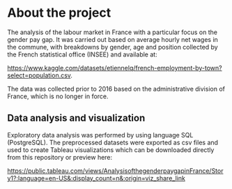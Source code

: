 # About the project

The analysis of the labour market in France with a particular focus on the gender pay gap. It was carried out 
based on average hourly net wages in the commune, with breakdowns by gender, age and position collected 
by the French statistical office (INSEE) and available at: 

https://www.kaggle.com/datasets/etiennelq/french-employment-by-town?select=population.csv. 

The data was collected prior to 2016 based on the administrative division of France, which is no longer in force.

## Data analysis and visualization

Exploratory data analysis was performed by using language SQL (PostgreSQL). The preprocessed datasets were exported as csv files and used to create Tableau visualizations which can be downloaded directly from this repository or preview here:  

https://public.tableau.com/views/AnalysisofthegenderpaygapinFrance/Story1?:language=en-US&:display_count=n&:origin=viz_share_link